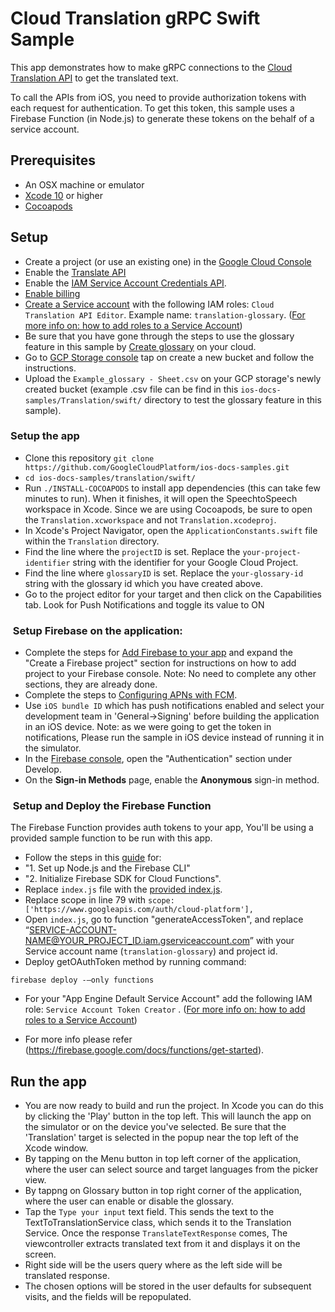 # Cloud Translation gRPC Swift Sample

This app demonstrates how to make gRPC connections to the [Cloud Translation API](https://cloud.google.com/translate) to get the translated text.

To call the APIs from iOS, you need to provide authorization tokens with each request for authentication. To get this token, this sample uses a Firebase Function (in Node.js) to generate these tokens on the behalf of a service account.

## Prerequisites

- An OSX machine or emulator
- [Xcode 10][xcode] or higher
- [Cocoapods][cocoapods] 

## Setup

- Create a project (or use an existing one) in the [Google Cloud Console][cloud-console]
- Enable the [Translate API](https://console.cloud.google.com/apis/library/translate.googleapis.com)
- Enable the [IAM Service Account Credentials API](https://console.cloud.google.com/apis/library/iamcredentials.googleapis.com).
- [Enable billing][billing]
- [Create a Service account](https://cloud.google.com/iam/docs/creating-managing-service-accounts) with the following IAM roles: `Cloud Translation API Editor`. Example name: `translation-glossary`. ([For more info on: how to add roles to a Service Account](https://cloud.google.com/iam/docs/granting-roles-to-service-accounts#granting_access_to_a_service_account_for_a_resource))
- Be sure that you have gone through the steps to use the glossary feature in this sample by [Create glossary](https://cloud.google.com/translate/docs/glossary#create_a_glossary) on your cloud.
- Go to  [GCP Storage console](https://console.cloud.google.com/storage/) tap on create a new bucket and follow the instructions.
- Upload the `Example_glossary - Sheet.csv` on your GCP storage's newly created bucket (example .csv file can be find in this `ios-docs-samples/Translation/swift/` directory to test the glossary feature in this sample). 

###  Setup the app
- Clone this repository `git clone https://github.com/GoogleCloudPlatform/ios-docs-samples.git` 
- `cd ios-docs-samples/translation/swift/` 
- Run `./INSTALL-COCOAPODS` to install app dependencies (this can take few minutes to run). When it finishes, it will open the SpeechtoSpeech workspace in Xcode. Since we are using Cocoapods, be sure to open the `Translation.xcworkspace` and not `Translation.xcodeproj`.
- In Xcode's Project Navigator, open the `ApplicationConstants.swift` file within the `Translation` directory.
- Find the line where the `projectID` is set. Replace the `your-project-identifier` string with the identifier for your Google Cloud Project.
- Find the line where `glossaryID` is set. Replace the `your-glossary-id` string with the glossary id which you have created above.
- Go to the project editor for your target and then click on the Capabilities tab. Look for Push Notifications and toggle its value to ON

###  Setup Firebase on the application:

- Complete the steps for [Add Firebase to your app](https://firebase.google.com/docs/ios/setup#add_firebase_to_your_app) and expand the "Create a Firebase project" section for instructions on how to add project to your Firebase console. Note: No need to complete any other sections, they are already done. 
- Complete the steps to [Configuring APNs with FCM](https://firebase.google.com/docs/cloud-messaging/ios/certs).
- Use `iOS bundle ID` which has push notifications enabled and select your development team in 'General->Signing' before building the application in an iOS device.
Note: as we were going to get the token in notifications, Please run the sample in iOS device instead of running it in the simulator. 
- In the [Firebase console][Firebase], open the "Authentication" section under Develop.
- On the **Sign-in Methods** page, enable the **Anonymous** sign-in method.

###  Setup and Deploy the Firebase Function 
The Firebase Function provides auth tokens to your app, You'll be using a provided sample function to be run with this app.

- Follow the steps in this [guide](https://firebase.google.com/docs/functions/get-started) for: 
- "1. Set up Node.js and the Firebase CLI"
- "2. Initialize Firebase SDK for Cloud Functions". 
- Replace `index.js` file with the [provided index.js](https://github.com/GoogleCloudPlatform/nodejs-docs-samples/blob/master/functions/tokenservice/functions/index.js).
- Replace scope in line 79 with `scope: ['https://www.googleapis.com/auth/cloud-platform'],`
- Open `index.js`, go to function "generateAccessToken", and replace “SERVICE-ACCOUNT-NAME@YOUR_PROJECT_ID.iam.gserviceaccount.com” with your Service account name (`translation-glossary`) and project id. 
- Deploy getOAuthToken method by running command:
```
firebase deploy -—only functions
```
- For your "App Engine Default Service Account" add the following IAM role: `Service Account Token Creator` . ([For more info on: how to add roles to a Service Account](https://cloud.google.com/iam/docs/granting-roles-to-service-accounts#granting_access_to_a_service_account_for_a_resource))

- For more info please refer (https://firebase.google.com/docs/functions/get-started).

## Run the app

- You are now ready to build and run the project. In Xcode you can do this by clicking the 'Play' button in the top left. This will launch the app on the simulator or on the device you've selected. Be sure that the 'Translation' target is selected in the popup near the top left of the Xcode window. 
- By tapping on the Menu button in top left corner of the application, where the user can select source and target languages from the picker view.
- By tappng on Glossary button in top right corner of the application, where the user can enable or disable the glossary.
- Tap the `Type your input` text field. This sends the text to the TextToTranslationService class, which sends it to the Translation Service. Once the response `TranslateTextResponse` comes, The viewcontroller extracts translated text  from it and displays it on the screen.
- Right side will be the users query where as the left side will be translated response. 
- The chosen options will be stored in the user defaults for subsequent visits, and the fields will be repopulated.


[cloud-console]: https://console.cloud.google.com
[git]: https://git-scm.com/
[xcode]: https://developer.apple.com/xcode/
[billing]: https://console.cloud.google.com/billing?project=_
[cocoapods]: https://cocoapods.org/
[Firebase]: https://console.firebase.google.com/

